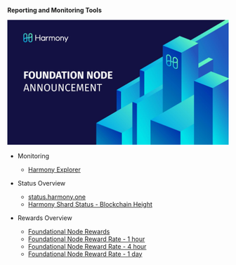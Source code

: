 **Reporting and Monitoring Tools**


![Node Announcement Image](../img/foundationNodeAnnouncement.jpg)

* Monitoring
  * [Harmony Explorer](https://explorer.harmony.one/)

* Status Overview
  * [status.harmony.one](https://status.harmony.one/)
  * [Harmony Shard Status - Blockchain Height](https://harmony.one/status)

* Rewards Overview
  * [Foundational Node Rewards](https://harmony.one/balances)
  * [Foundational Node Reward Rate - 1 hour](https://harmony.one/1h)
  * [Foundational Node Reward Rate - 4 hour](https://harmony.one/4h)
  * [Foundational Node Reward Rate - 1 day](https://harmony.one/day)

